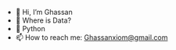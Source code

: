 - 👋 Hi, I’m Ghassan
- 👀 Where is Data? 
- 🌱 Python
- 📫 How to reach me: Ghassanxiom@gmail.com

<!---
Digital-pimp/Digital-pimp is a ✨ special ✨ repository because its `README.md` (this file) appears on your GitHub profile.
You can click the Preview link to take a look at your changes.
--->
